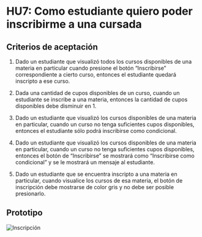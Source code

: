 # HU7: Como estudiante quiero poder inscribirme a una cursada

## Criterios de aceptación

1. Dado un estudiante que visualizó todos los cursos disponibles de una materia en particular cuando presione el botón “Inscribirse” correspondiente a cierto curso, entonces el estudiante quedará inscripto a ese curso. 

2. Dada una cantidad de cupos disponibles de un curso, cuando un estudiante se inscribe a una materia, entonces la cantidad de cupos disponibles debe disminuir en 1.

3. Dado un estudiante que visualizó los cursos disponibles de una materia en particular, cuando un curso no tenga suficientes cupos disponibles, entonces el estudiante sólo podrá inscribirse como condicional.

4. Dado un estudiante que visualizó los cursos disponibles de una materia en particular, cuando un curso no tenga suficientes cupos disponibles, entonces el botón de “Inscribirse” se mostrará como “Inscribirse como condicional” y se le mostrará un mensaje al estudiante.

5. Dado un estudiante que se encuentra inscripto a una materia en particular, cuando visualice los cursos de esa materia, el botón de inscripción debe mostrarse de color gris y no debe ser posible presionarlo.



## Prototipo

![Inscripción](./prototipos/materia.png)
